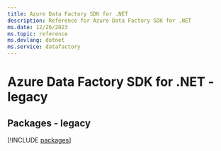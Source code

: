 ```yaml
---
title: Azure Data Factory SDK for .NET
description: Reference for Azure Data Factory SDK for .NET
ms.date: 12/26/2023
ms.topic: reference
ms.devlang: dotnet
ms.service: datafactory
---
```

# Azure Data Factory SDK for .NET - legacy
## Packages - legacy
[!INCLUDE [packages](data-factory-index.md)]